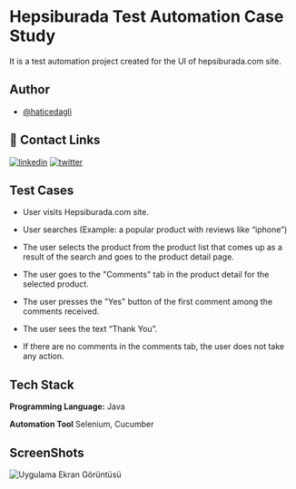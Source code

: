 # Hepsiburada Test Automation Case Study

It is a test automation project created for the UI of hepsiburada.com site.

## Author

- [@haticedagli](https://www.github.com/haticedagli)

## 🔗 Contact Links
[![linkedin](https://img.shields.io/badge/linkedin-0A66C2?style=for-the-badge&logo=linkedin&logoColor=white)](https://tr.linkedin.com/in/hatice-dagli)
[![twitter](https://img.shields.io/badge/twitter-1DA1F2?style=for-the-badge&logo=twitter&logoColor=white)](https://twitter.com/HaticeDaglidev)

## Test Cases

- User visits Hepsiburada.com site.

- User searches (Example: a popular product with reviews like “iphone”)

- The user selects the product from the product list that comes up as a result of the search and goes to the product detail page.

- The user goes to the "Comments" tab in the product detail for the selected product.

- The user presses the "Yes" button of the first comment among the comments received.

- The user sees the text “Thank You”.

- If there are no comments in the comments tab, the user does not take any action.


## Tech Stack

**Programming Language:** Java

**Automation Tool** Selenium, Cucumber

## ScreenShots

![Uygulama Ekran Görüntüsü](https://via.placeholder.com/468x300?text=App+Screenshot+Here)

  